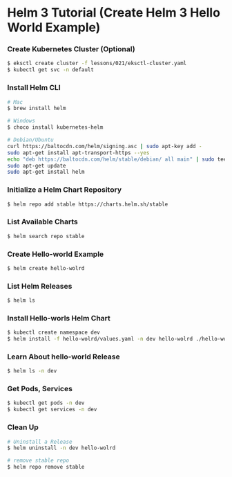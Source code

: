 # Helm 3 Tutorial (Create Helm 3 Hello World Example)

### Create Kubernetes Cluster (Optional)
```bash
$ eksctl create cluster -f lessons/021/eksctl-cluster.yaml
$ kubectl get svc -n default
```

### Install Helm CLI
```bash
# Mac
$ brew install helm

# Windows
$ choco install kubernetes-helm

# Debian/Ubuntu
curl https://baltocdn.com/helm/signing.asc | sudo apt-key add -
sudo apt-get install apt-transport-https --yes
echo "deb https://baltocdn.com/helm/stable/debian/ all main" | sudo tee /etc/apt/sources.list.d/helm-stable-debian.list
sudo apt-get update
sudo apt-get install helm
```

### Initialize a Helm Chart Repository
```bash
$ helm repo add stable https://charts.helm.sh/stable
```

### List Available Charts
```bash
$ helm search repo stable
```

### Create Hello-world Example
```bash
$ helm create hello-wolrd
```

### List Helm Releases
```bash
$ helm ls
```

### Install Hello-worls Helm Chart
```bash
$ kubectl create namespace dev
$ helm install -f hello-wolrd/values.yaml -n dev hello-wolrd ./hello-wolrd
```

### Learn About hello-world Release
```bash
$ helm ls -n dev
```

### Get Pods, Services
```bash
$ kubectl get pods -n dev
$ kubectl get services -n dev
```

### Clean Up

```bash
# Uninstall a Release
$ helm uninstall -n dev hello-wolrd

# remove stable repo
$ helm repo remove stable
```
